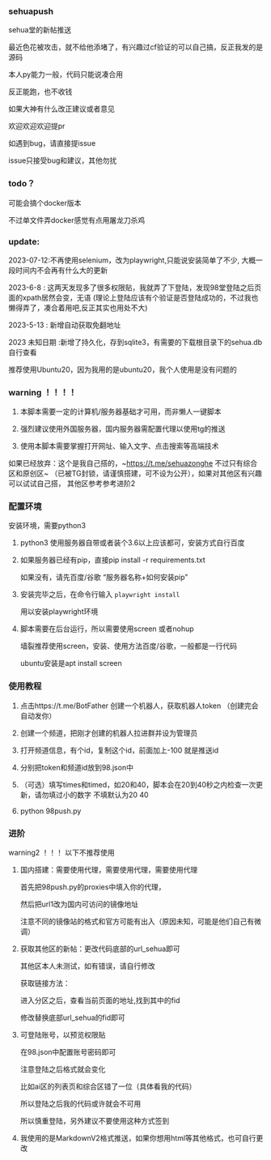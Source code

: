 ### sehuapush
sehua堂的新帖推送


最近色花被攻击，就不给他添堵了，有兴趣过cf验证的可以自己搞，反正我发的是源码

本人py能力一般，代码只能说凑合用

反正能跑，也不收钱

如果大神有什么改正建议或者意见

欢迎欢迎欢迎提pr



如遇到bug，请直接提issue


issue只接受bug和建议，其他勿扰




### todo？ 

可能会搞个docker版本

不过单文件弄docker感觉有点用屠龙刀杀鸡


### update:

2023-07-12:不再使用selenium，改为playwright,只能说安装简单了不少, 大概一段时间内不会再有什么大的更新

2023-6-8 :  这两天发现多了很多权限贴，我就弄了下登陆，发现98堂登陆之后页面的xpath居然会变，无语 (理论上登陆应该有个验证是否登陆成功的，不过我也懒得弄了，凑合着用吧,反正其实也用处不大)

2023-5-13 : 新增自动获取免翻地址

2023 未知日期 :新增了持久化，存到sqlite3，有需要的下载根目录下的sehua.db自行查看


推荐使用Ubuntu20，因为我用的是ubuntu20，我个人使用是没有问题的

### warning ！！！！
1. 本脚本需要一定的计算机/服务器基础才可用，而非懒人一键脚本

2. 强烈建议使用外国服务器，国内服务器需配置代理以使用tg的推送

3. 使用本脚本需要掌握打开网址、输入文字、点击搜索等高端技术

如果已经放弃：这个是我自己搭的，~https://t.me/sehuazonghe 不过只有综合区和原创区~  （已被TG封锁，请谨慎搭建，可不设为公开），如果对其他区有兴趣可以试试自己搭，
其他区参考参考进阶2


### 配置环境
安装环境，需要python3

1. python3 使用服务器自带或者装个3.6以上应该都可，安装方式自行百度

2. 如果服务器已经有pip，直接pip install -r requirements.txt 

    如果没有，请先百度/谷歌 “服务器名称+如何安装pip”

3.  安装完毕之后，在命令行输入 `playwright install` 

    用以安装playwright环境

4. 脚本需要在后台运行，所以需要使用screen 或者nohup

    墙裂推荐使用screen，安装、使用方法百度/谷歌，一般都是一行代码
    
    ubuntu安装是apt install screen 

### 使用教程
1. 点击https://t.me/BotFather 创建一个机器人，获取机器人token （创建完会自动发你）

2. 创建一个频道，把刚才创建的机器人拉进群并设为管理员

3. 打开频道信息，有个id，复制这个id，前面加上-100 就是推送id

4. 分别把token和频道id放到98.json中

5. （可选）填写times和timed，如20和40，脚本会在20到40秒之内检查一次更新，请勿填过小的数字
    不填默认为20 40

6. python 98push.py

### 进阶 
warning2 ！！！
以下不推荐使用

1. 国内搭建：需要使用代理，需要使用代理，需要使用代理

    首先把98push.py的proxies中填入你的代理，

    然后把url1改为国内可访问的镜像地址

    注意不同的镜像站的格式和官方可能有出入（原因未知，可能是他们自己有微调）

2. 获取其他区的新帖：更改代码底部的url_sehua即可

    其他区本人未测试，如有错误，请自行修改
    
    获取链接方法：

    进入分区之后，查看当前页面的地址,找到其中的fid

    修改替换底部url_sehua的fid即可

3. 可登陆账号，以预览权限贴

    在98.json中配置账号密码即可

    注意登陆之后格式就会变化

    比如ai区的列表页和综合区错了一位（具体看我的代码）

    所以登陆之后我的代码或许就会不可用

    所以慎重登陆，另外建议不要使用这种方式签到

4. 我使用的是MarkdownV2格式推送，如果你想用html等其他格式，也可自行更改
